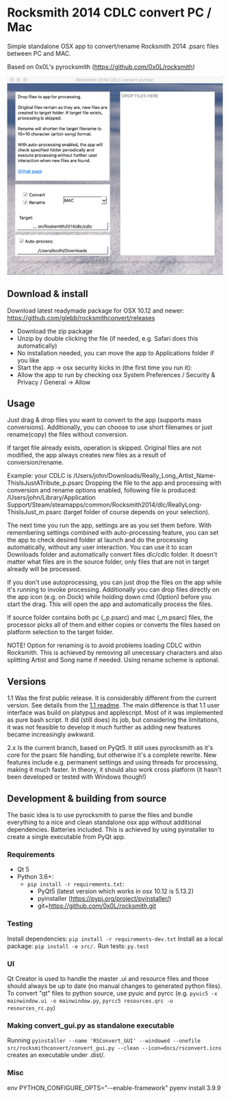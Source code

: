 # Rocksmith 2014 CDLC convert PC / Mac #
Simple standalone OSX app to convert/rename Rocksmith 2014 .psarc files between PC and MAC.

Based on 0x0L's pyrocksmith (https://github.com/0x0L/rocksmith)

![Screenshot](docs/screenshot.png)
## Download & install ##
Download latest readymade package for OSX 10.12 and newer: https://github.com/glebb/rocksmithconvert/releases

* Download the zip package
* Unzip by double clicking the file (if needed, e.g. Safari does this automatically)
* No installation needed, you can move the app to Applications folder if you like
* Start the app -> osx security kicks in (the first time you run it):
* Allow the app to run by checking osx System Preferences / Security & Privacy / General -> Allow

## Usage ##
Just drag & drop files you want to convert to the app (supports mass conversions).
Additionally, you can choose to use short filenames or just rename(copy) the files without conversion.

If target file already exists, operation is skipped. Original files are not modified, the app always
creates new files as a result of conversion/rename.

Example: your CDLC is /Users/john/Downloads/Really_Long_Artist_Name-ThisIsJustATribute_p.psarc
Dropping the file to the app and processing with conversion and rename options enabled, 
following file is produced: /Users/john/Library/Application Support/Steam/steamapps/common/Rocksmith2014/dlc/ReallyLong-ThisIsJust_m.psarc
(target folder of course depends on your selection).

The next time you run the app, settings are as you set them before. With remembering settings combined with
auto-processing feature, you can set the app to check desired folder at launch and do the processing automatically,
without any user interaction. You can use it to scan Downloads folder and automatically convert
files dlc/cdlc folder. It doesn't matter what files are in the source folder, only files that are
not in target already will be processed.

If you don't use autoprocessing, you can just drop the files on the app while it's running to invoke processing.
Additionally you can drop files directly on the app icon (e.g. on Dock) while holding down cmd (Option) before you start the drag.
This will open the app and automatically process the files.

If source folder contains both pc (_p.psarc) and mac (_m.psarc) files, the processor picks all of them
and either copies or converts the files based on platform selection to the target folder.

NOTE! Option for renaming is to avoid problems loading CDLC within Rocksmith. 
This is achieved by removing all unecessary characters and also splitting Artist and Song name
if needed. Using rename scheme is optional.

## Versions ##

1.1 Was the first public release. It is considerably different from the current version. See details from the
[1.1 readme](https://github.com/glebb/rocksmithconvert/blob/v1.1/README.md). The main difference is that 1.1
user interface was build on platypus and applescript. Most of it was implemented as pure bash script.
It did (still does) its job, but considering the limitations, it was not feasible to develop it much further as
adding new features became increasingly awkward.

2.x Is the current branch, based on PyQt5. It still uses pyrocksmith as it's core for the psarc file handling,
but otherwise it's a complete rewrite. New features include e.g. permanent settings and using threads for
processing, making it much faster. In theory, it should also work cross platform (it hasn't been developed or tested
with Windows though!)

## Development & building from source ##
The basic idea is to use pyrocksmith to parse the files and
bundle everything to a nice and clean standalone osx app without additional
dependencies. Batteries included. This is achieved
by using pyinstaller to create a single executable from PyQt app.
### Requirements ###
* Qt 5
* Python 3.6+:
   * `pip install -r requirements.txt`:
      * PyQt5 (latest version which works in osx 10.12 is 5.13.2)
      * pyinstaller (https://pypi.org/project/pyinstaller/)
      * git+https://github.com/0x0L/rocksmith.git

### Testing ###
Install dependencies: `pip install -r requirements-dev.txt`
Install as a local package: `pip install -e src/.`
Run tests: `py.test`

### UI ###
Qt Creator is used to handle the master .ui and resource files and those should always be up to date (no manual changes to generated python files). 
To convert "qt" files to python source, use pyuic and pyrcc (e.g. `pyuic5 -x mainwindow.ui -o mainwindow.py`, `pyrcc5 resources.qrc -o resources_rc.py`)

### Making convert_gui.py as standalone executable ###
Running `pyinstaller --name 'RSConvert_GUI' --windowed --onefile src/rocksmithconvert/convert_gui.py --clean --icon=docs/rsconvert.icns ` creates an executable under .dist/.

### Misc ###
env PYTHON_CONFIGURE_OPTS="--enable-framework" pyenv install 3.9.9

